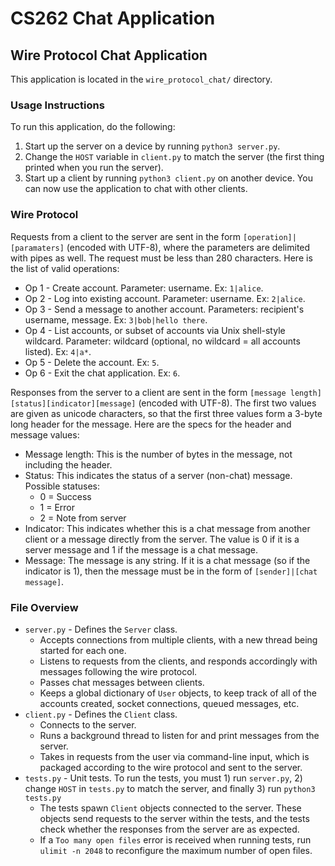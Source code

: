 # CS262 Chat Application

## Wire Protocol Chat Application
This application is located in the `wire_protocol_chat/` directory.

### Usage Instructions
To run this application, do the following:
1. Start up the server on a device by running `python3 server.py`.
1. Change the `HOST` variable in `client.py` to match the server (the first thing printed when you run the server).
1. Start up a client by running `python3 client.py` on another device. You can now use the application to chat with other clients.

### Wire Protocol
Requests from a client to the server are sent in the form `[operation]|[paramaters]` (encoded with UTF-8), where the parameters are delimited with pipes as well. The request must be less than 280 characters. Here is the list of valid operations:
* Op 1 - Create account. Parameter: username. Ex: `1|alice`.
* Op 2 - Log into existing account. Parameter: username. Ex: `2|alice`.
* Op 3 - Send a message to another account. Parameters: recipient's username, message. Ex: `3|bob|hello there`.
* Op 4 - List accounts, or subset of accounts via Unix shell-style wildcard. Parameter: wildcard (optional, no wildcard = all accounts listed). Ex: `4|a*`.
* Op 5 - Delete the account. Ex: `5`.
* Op 6 - Exit the chat application. Ex: `6`.

Responses from the server to a client are sent in the form `[message length][status][indicator][message]` (encoded with UTF-8). The first two values are given as unicode characters, so that the first three values form a 3-byte long header for the message. Here are the specs for the header and message values:
* Message length: This is the number of bytes in the message, not including the header.
* Status: This indicates the status of a server (non-chat) message. Possible statuses:
    * 0 = Success
    * 1 = Error
    * 2 = Note from server
* Indicator: This indicates whether this is a chat message from another client or a message directly from the server. The value is 0 if it is a server message and 1 if the message is a chat message.
* Message: The message is any string. If it is a chat message (so if the indicator is 1), then the message must be in the form of `[sender]|[chat message]`.


### File Overview
* `server.py` - Defines the `Server` class. 
    * Accepts connections from multiple clients, with a new thread being started for each one. 
    * Listens to requests from the clients, and responds accordingly with messages following the wire protocol. 
    * Passes chat messages between clients.
    * Keeps a global dictionary of `User` objects, to keep track of all of the accounts created, socket connections, queued messages, etc.
* `client.py` - Defines the `Client` class.
    * Connects to the server.
    * Runs a background thread to listen for and print messages from the server.
    * Takes in requests from the user via command-line input, which is packaged according to the wire protocol and sent to the server.
* `tests.py` - Unit tests. To run the tests, you must 1) run `server.py`, 2) change `HOST` in `tests.py` to match the server, and finally 3) run `python3 tests.py`
    * The tests spawn `Client` objects connected to the server. These objects send requests to the server within the tests, and the tests check whether the responses from the server are as expected.
    * If a `Too many open files` error is received when running tests, run `ulimit -n 2048` to reconfigure the maximum number of open files.

